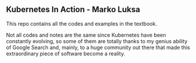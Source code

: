 ## Kubernetes In Action - Marko Luksa

This repo contains all the codes and examples in the textbook.

Not all codes and notes are the same since Kubernetes have been
constantly evolving, so some of them are totally thanks to my
genius ability of Google Search and, mainly, to a huge community out there
that made this extraordinary piece of software become a reality.